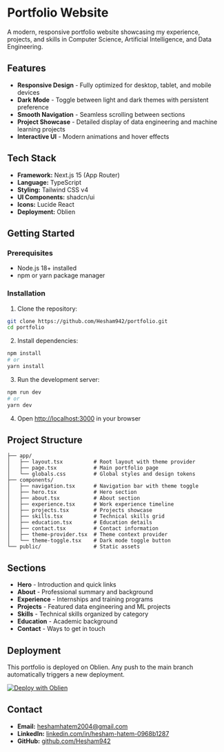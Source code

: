 # Portfolio Website

A modern, responsive portfolio website showcasing my experience, projects, and skills in Computer Science, Artificial Intelligence, and Data Engineering.

## Features

- **Responsive Design** - Fully optimized for desktop, tablet, and mobile devices
- **Dark Mode** - Toggle between light and dark themes with persistent preference
- **Smooth Navigation** - Seamless scrolling between sections
- **Project Showcase** - Detailed display of data engineering and machine learning projects
- **Interactive UI** - Modern animations and hover effects

## Tech Stack

- **Framework:** Next.js 15 (App Router)
- **Language:** TypeScript
- **Styling:** Tailwind CSS v4
- **UI Components:** shadcn/ui
- **Icons:** Lucide React
- **Deployment:** Oblien

## Getting Started

### Prerequisites

- Node.js 18+ installed
- npm or yarn package manager

### Installation

1. Clone the repository:
```bash
git clone https://github.com/Hesham942/portfolio.git
cd portfolio
```

2. Install dependencies:
```bash
npm install
# or
yarn install
```

3. Run the development server:
```bash
npm run dev
# or
yarn dev
```

4. Open [http://localhost:3000](http://localhost:3000) in your browser

## Project Structure

```
├── app/
│   ├── layout.tsx          # Root layout with theme provider
│   ├── page.tsx            # Main portfolio page
│   └── globals.css         # Global styles and design tokens
├── components/
│   ├── navigation.tsx      # Navigation bar with theme toggle
│   ├── hero.tsx            # Hero section
│   ├── about.tsx           # About section
│   ├── experience.tsx      # Work experience timeline
│   ├── projects.tsx        # Projects showcase
│   ├── skills.tsx          # Technical skills grid
│   ├── education.tsx       # Education details
│   ├── contact.tsx         # Contact information
│   ├── theme-provider.tsx  # Theme context provider
│   └── theme-toggle.tsx    # Dark mode toggle button
└── public/                 # Static assets
```

## Sections

- **Hero** - Introduction and quick links
- **About** - Professional summary and background
- **Experience** - Internships and training programs
- **Projects** - Featured data engineering and ML projects
- **Skills** - Technical skills organized by category
- **Education** - Academic background
- **Contact** - Ways to get in touch

## Deployment

This portfolio is deployed on Oblien. Any push to the main branch automatically triggers a new deployment.

[![Deploy with Oblien](https://vercel.com/button)](https://hesham.obl.ee/)



## Contact

- **Email:** heshamhatem2004@gmail.com
- **LinkedIn:** [linkedin.com/in/hesham-hatem-0968b1287](https://www.linkedin.com/in/hesham-hatem-0968b1287/)
- **GitHub:** [github.com/Hesham942](https://github.com/Hesham942)

